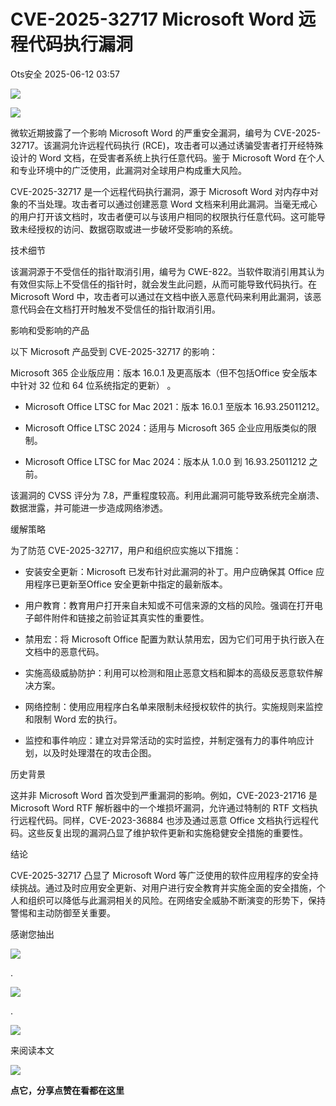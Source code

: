#  CVE-2025-32717 Microsoft Word 远程代码执行漏洞  
 Ots安全   2025-06-12 03:57  
  
![](https://mmbiz.qpic.cn/mmbiz_gif/bL2iaicTYdZn7gtxSFZlfuCW6AdQib8Q1onbR0U2h9icP1eRO6wH0AcyJmqZ7USD0uOYncCYIH7ZEE8IicAOPxyb9IA/640?wx_fmt=gif "")  
  
![](https://mmbiz.qpic.cn/sz_mmbiz_jpg/rWGOWg48tacdGxU2CGEM0lwc9LbT1WibIXZNiaq6VQCzW4nuZrqVqcicaxg1Zjb3CA7ePMDUprqBib2J1dN8BjwKXw/640?wx_fmt=jpeg&from=appmsg "")  
  
微软近期披露了一个影响 Microsoft Word 的严重安全漏洞，编号为 CVE-2025-32717。该漏洞允许远程代码执行 (RCE)，攻击者可以通过诱骗受害者打开经特殊设计的 Word 文档，在受害者系统上执行任意代码。鉴于 Microsoft Word 在个人和专业环境中的广泛使用，此漏洞对全球用户构成重大风险。  
  
CVE-2025-32717 是一个远程代码执行漏洞，源于 Microsoft Word 对内存中对象的不当处理。攻击者可以通过创建恶意 Word 文档来利用此漏洞。当毫无戒心的用户打开该文档时，攻击者便可以与该用户相同的权限执行任意代码。这可能导致未经授权的访问、数据窃取或进一步破坏受影响的系统。  
  
技术细节  
  
该漏洞源于不受信任的指针取消引用，编号为 CWE-822。当软件取消引用其认为有效但实际上不受信任的指针时，就会发生此问题，从而可能导致代码执行。在 Microsoft Word 中，攻击者可以通过在文档中嵌入恶意代码来利用此漏洞，该恶意代码会在文档打开时触发不受信任的指针取消引用。  
  
影响和受影响的产品  
  
以下 Microsoft 产品受到 CVE-2025-32717 的影响：  
  
Microsoft 365 企业版应用：版本 16.0.1 及更高版本（但不包括Office 安全版本中针对 32 位和 64 位系统指定的更新） 。  
- Microsoft Office LTSC for Mac 2021：版本 16.0.1 至版本 16.93.25011212。  
  
- Microsoft Office LTSC 2024：适用与 Microsoft 365 企业应用版类似的限制。  
  
- Microsoft Office LTSC for Mac 2024：版本从 1.0.0 到 16.93.25011212 之前。  
  
该漏洞的 CVSS 评分为 7.8，严重程度较高。利用此漏洞可能导致系统完全崩溃、数据泄露，并可能进一步造成网络渗透。  
  
缓解策略  
  
为了防范 CVE-2025-32717，用户和组织应实施以下措施：  
- 安装安全更新：Microsoft 已发布针对此漏洞的补丁。用户应确保其 Office 应用程序已更新至Office 安全更新中指定的最新版本。  
  
- 用户教育：教育用户打开来自未知或不可信来源的文档的风险。强调在打开电子邮件附件和链接之前验证其真实性的重要性。  
  
- 禁用宏：将 Microsoft Office 配置为默认禁用宏，因为它们可用于执行嵌入在文档中的恶意代码。  
  
- 实施高级威胁防护：利用可以检测和阻止恶意文档和脚本的高级反恶意软件解决方案。  
  
- 网络控制：使用应用程序白名单来限制未经授权软件的执行。实施规则来监控和限制 Word 宏的执行。  
  
- 监控和事件响应：建立对异常活动的实时监控，并制定强有力的事件响应计划，以及时处理潜在的攻击企图。  
  
历史背景  
  
这并非 Microsoft Word 首次受到严重漏洞的影响。例如，CVE-2023-21716 是 Microsoft Word RTF 解析器中的一个堆损坏漏洞，允许通过特制的 RTF 文档执行远程代码。同样，CVE-2023-36884 也涉及通过恶意 Office 文档执行远程代码。这些反复出现的漏洞凸显了维护软件更新和实施稳健安全措施的重要性。  
  
结论  
  
CVE-2025-32717 凸显了 Microsoft Word 等广泛使用的软件应用程序的安全持续挑战。通过及时应用安全更新、对用户进行安全教育并实施全面的安全措施，个人和组织可以降低与此漏洞相关的风险。在网络安全威胁不断演变的形势下，保持警惕和主动防御至关重要。  
  
  
  
  
感谢您抽出  
  
![](https://mmbiz.qpic.cn/mmbiz_gif/Ljib4So7yuWgdSBqOibtgiaYWjL4pkRXwycNnFvFYVgXoExRy0gqCkqvrAghf8KPXnwQaYq77HMsjcVka7kPcBDQw/640?wx_fmt=gif "")  
  
.  
  
![](https://mmbiz.qpic.cn/mmbiz_gif/Ljib4So7yuWgdSBqOibtgiaYWjL4pkRXwycd5KMTutPwNWA97H5MPISWXLTXp0ibK5LXCBAXX388gY0ibXhWOxoEKBA/640?wx_fmt=gif "")  
  
.  
  
![](https://mmbiz.qpic.cn/mmbiz_gif/Ljib4So7yuWgdSBqOibtgiaYWjL4pkRXwycU99fZEhvngeeAhFOvhTibttSplYbBpeeLZGgZt41El4icmrBibojkvLNw/640?wx_fmt=gif "")  
  
来阅读本文  
  
![](https://mmbiz.qpic.cn/mmbiz_gif/Ljib4So7yuWge7Mibiad1tV0iaF8zSD5gzicbxDmfZCEL7vuOevN97CwUoUM5MLeKWibWlibSMwbpJ28lVg1yj1rQflyQ/640?wx_fmt=gif "")  
  
**点它，分享点赞在看都在这里**  
  
